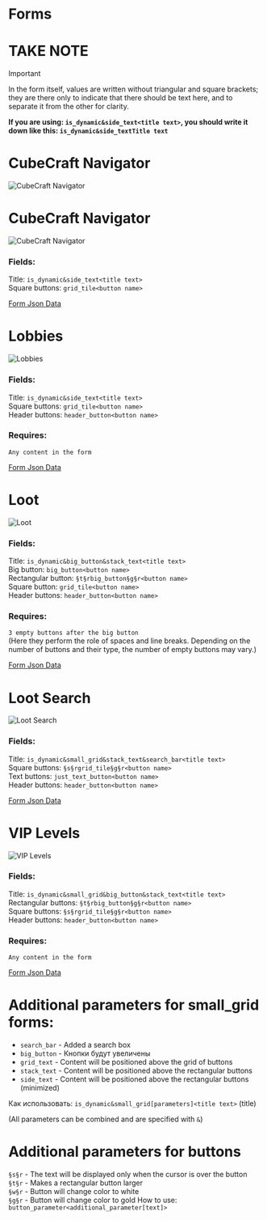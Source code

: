 # Forms

# TAKE NOTE
> [!important]
> In the form itself, values are written without triangular and square brackets; they are there only to indicate that there should be text here, and to separate it from the other for clarity.   
>
> **If you are using: `is_dynamic&side_text<title text>`, you should write it down like this: `is_dynamic&side_textTitle text`**

# CubeCraft Navigator
![CubeCraft Navigator](../images/cubecraft_navigator.png)

# CubeCraft Navigator
![CubeCraft Navigator](../images/cubecraft_navigator.png)

### Fields:
Title: `is_dynamic&side_text<title text>`  
Square buttons: `grid_tile<button name>`

[Form Json Data](../data/cubecraft_navigator.json)


# Lobbies
![Lobbies](../images/cubecraft_lobbies.png)

### Fields:
Title: `is_dynamic&side_text<title text>`  
Square buttons: `grid_tile<button name>`    
Header buttons: `header_button<button name>`  

### Requires:
`Any content in the form`

[Form Json Data](../data/cubecraft_lobbies.json)


# Loot
![Loot](../images/cubecraft_loot.png)

### Fields:
Title: `is_dynamic&big_button&stack_text<title text>`   
Big button: `big_button<button name>`   
Rectangular button: `§t§rbig_button§g§r<button name>`   
Square button: `grid_tile<button name>`  
Header buttons: `header_button<button name>`  

### Requires:
`3 empty buttons after the big button`  
(Here they perform the role of spaces and line breaks.
Depending on the number of buttons and their type, the number of empty buttons may vary.)

[Form Json Data](../data/cubecraft_loot.json)


# Loot Search
![Loot Search](../images/cubecraft_loot_search.png)

### Fields:
Title: `is_dynamic&small_grid&stack_text&search_bar<title text>`   
Square buttons: `§s§rgrid_tile§g§r<button name>`    
Text buttons: `just_text_button<button name>`   
Header buttons: `header_button<button name>`  

[Form Json Data](../data/cubecraft_loot_search.json)


# VIP Levels
![VIP Levels](../images/cubecraft_vip_levels.png)

### Fields:
Title: `is_dynamic&small_grid&big_button&stack_text<title text>`   
Rectangular buttons: `§t§rbig_button§g§r<button name>`     
Square buttons: `§s§rgrid_tile§g§r<button name>`     
Header buttons: `header_button<button name>`  

### Requires:
`Any content in the form`

[Form Json Data](../data/cubecraft_vip_levels.json)


# Additional parameters for small_grid forms:
- `search_bar` - Added a search box
- `big_button` - Кнопки будут увеличены
- `grid_text` - Content will be positioned above the grid of buttons
- `stack_text` - Content will be positioned above the rectangular buttons
- `side_text` - Content will be positioned above the rectangular buttons (minimized)   

Как использовать: `is_dynamic&small_grid[parameters]<title text>` (title)   

(All parameters can be combined and are specified with `&`)


# Additional parameters for buttons
`§s§r` - The text will be displayed only when the cursor is over the button    
`§t§r` - Makes a rectangular button larger    
`§w§r` - Button will change color to white   
`§g§r` - Button will change color to gold 
How to use: `button_parameter<additional_parameter[text]>`